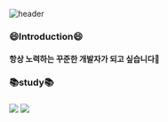 
![header](https://capsule-render.vercel.app/api?type=wave&color=auto&height=300&section=header&text=KyungHo%20&fontSize=90)
 
<!--
**KyungHoGitHub/KyungHoGitHub** is a ✨ _special_ ✨ repository because its `README.md` (this file) appears on your GitHub profile.
Here are some ideas to get you started:

- 🔭 I’m currently working on ...
- 🌱 I’m currently learning ...
- 👯 I’m looking to collaborate on ...
- 🤔 I’m looking for help with ...
- 💬 Ask me about ...
- 📫 How to reach me: ...
- 😄 Pronouns: ...
- ⚡ Fun fact: ...
-->
<h3>😄Introduction😄</h3>
<h4>항상 노력하는 꾸준한 개발자가 되고 싶습니다💪</h4>
<h3>📚study📚<h3>
<span>
<img src="https://img.shields.io/badge/React-61DAFB?style=flat&logo=React&logoColor=white"/> 
<img src="https://img.shields.io/badge/Go-61DAFB?style=flat&logo=GO&logoColor=white"/>
</span>
